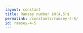 ```yaml
---
layout: constant
title: Ramsey number $R(4,5)$
permalink: /constants/ramsey-4-5/
id: ramsey-4-5
---
```

